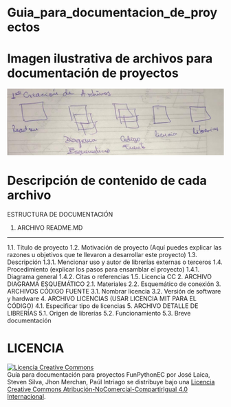 # Guia_para_documentacion_de_proyectos

# Imagen ilustrativa de archivos para documentación de proyectos
![alt text](https://github.com/FunPythonEC/Guia_para_documentacion_de_proyectos/blob/master/Imagenes/WhatsApp%20Image%202018-09-11%20at%2013.07.05.jpeg)

# Descripción de contenido de cada archivo

ESTRUCTURA DE DOCUMENTACIÓN
1.	ARCHIVO README.MD
-------------------------
1.1.	Título de proyecto
1.2.	Motivación de proyecto (Aquí puedes explicar las razones u objetivos que te llevaron a desarrollar este proyecto)
1.3.	Descripción 
1.3.1.	Mencionar uso y autor de librerías externas o terceros
1.4.	Procedimiento (explicar los pasos para ensamblar el proyecto)
1.4.1.	Diagrama general
1.4.2.	Citas o referencias
1.5.	Licencia CC
2.	ARCHIVO DIAGRAMA ESQUEMÁTICO
2.1.	Materiales
2.2.	Esquemático de conexión
3.	ARCHIVOS CÓDIGO FUENTE
3.1.	Nombrar licencia
3.2.	Versión de software y hardware
4.	ARCHIVO LICENCIAS (USAR LICENCIA MIT PARA EL CÓDIGO)
4.1.	Especificar tipo de licencias
5.	ARCHIVO DETALLE DE LIBRERÍAS
5.1.	Origen de librerías
5.2.	Funcionamiento
5.3.	Breve documentación


LICENCIA
=================================
<a rel="license" href="http://creativecommons.org/licenses/by-nc-sa/4.0/"><img alt="Licencia Creative Commons" style="border-width:0" src="https://i.creativecommons.org/l/by-nc-sa/4.0/88x31.png" /></a><br /><span xmlns:dct="http://purl.org/dc/terms/" href="http://purl.org/dc/dcmitype/Text" property="dct:title" rel="dct:type">Guía para documentación para proyectos FunPythonEC</span> por <span xmlns:cc="http://creativecommons.org/ns#" property="cc:attributionName">José Laica, Steven Silva, Jhon Merchan, Paúl Intriago</span> se distribuye bajo una <a rel="license" href="http://creativecommons.org/licenses/by-nc-sa/4.0/">Licencia Creative Commons Atribución-NoComercial-CompartirIgual 4.0 Internacional</a>.
